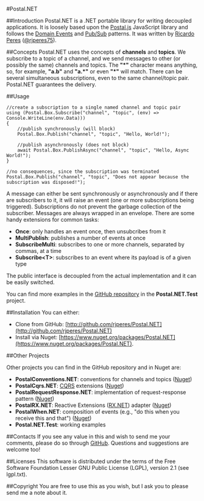 #Postal.NET

##Introduction
Postal.NET is a .NET portable library for writing decoupled applications. It is loosely based upon the [Postal.js](https://github.com/postaljs) JavaScript library and follows the [Domain Events](http://martinfowler.com/eaaDev/DomainEvent.html) and [Pub/Sub](https://en.wikipedia.org/wiki/Publish%E2%80%93subscribe_pattern) patterns.
It was written by [Ricardo Peres](https://github.com/rjperes) ([@rjperes75](https://twitter.com/rjperes75)).

##Concepts
Postal.NET uses the concepts of **channels** and **topics**. We subscribe to a topic of a channel, and we send messages to other (or possibly the same) channels and topics. The **"\*"** character means anything, so, for example, **"a.b"** and **"a.\*"** or even **"\*"** will match. There can be several simultaneous subscriptions, even to the same channel/topic pair. Postal.NET guarantees the delivery.

##Usage

    //create a subscription to a single named channel and topic pair
    using (Postal.Box.Subscribe("channel", "topic", (env) => Console.WriteLine(env.Data)))
    {
        //publish synchronously (will block)
        Postal.Box.Publish("channel", "topic", "Hello, World!");

        //publish asynchronously (does not block)
        await Postal.Box.PublishAsync("channel", "topic", "Hello, Async World!");
    }

    //no consequences, since the subscription was terminated
    Postal.Box.Publish("channel", "topic", "Does not appear because the subscription was disposed!");

A message can either be sent synchronously or asynchronously and if there are subscribers to it, it will raise an event (one or more subscriptions being triggered). Subscriptions do not prevent the garbage collection of the subscriber. Messages are always wrapped in an envelope.
There are some handy extensions for common tasks:

- **Once**: only handles an event once, then unsubcribes from it
- **MultiPublish**: publishes a number of events at once
- **SubscribeMulti**: subscribes to one or more channels, separated by commas, at a time
- **Subscribe\<T\>**: subscribes to an event where its payload is of a given type

The public interface is decoupled from the actual implementation and it can be easily switched.

You can find more examples in the [GitHub repository](https://github.com/rjperes/Postal.NET) in the **Postal.NET.Test** project.


##Installation
You can either:

- Clone from GitHub: [http://github.com/rjperes/Postal.NET](http://github.com/rjperes/Postal.NET)
- Install via Nuget: [https://www.nuget.org/packages/Postal.NET](https://www.nuget.org/packages/Postal.NET).

##Other Projects

Other projects you can find in the GitHub repository and in Nuget are:

- **PostalConventions.NET**: conventions for channels and topics ([Nuget](https://www.nuget.org/packages/PostalConventions.NET))
- **PostalCqrs.NET**: [CQRS](http://martinfowler.com/bliki/CQRS.html) extensions ([Nuget](https://www.nuget.org/packages/PostalCqrs.NET))
- **PostalRequestResponse.NET**: implementation of request-response pattern ([Nuget](https://www.nuget.org/packages/PostalRequestResponse.NET))
- **PostalRX.NET**: Reactive Extensions ([RX.NET](https://github.com/Reactive-Extensions/Rx.NET)) adapter ([Nuget](https://www.nuget.org/packages/PostalRX.NET))
- **PostalWhen.NET**: composition of events (e.g., "do this when you receive this and that") ([Nuget](https://www.nuget.org/packages/PostalWhen.NET))
- **Postal.NET.Test**: working examples

##Contacts
If you see any value in this and wish to send me your comments, please do so through [GitHub](https://github.com/rjperes/Postal.NET). Questions and suggestions are welcome too!

##Licenses
This software is distributed under the terms of the Free Software Foundation Lesser GNU Public License (LGPL), version 2.1 (see lgpl.txt).

##Copyright
You are free to use this as you wish, but I ask you to please send me a note about it.
